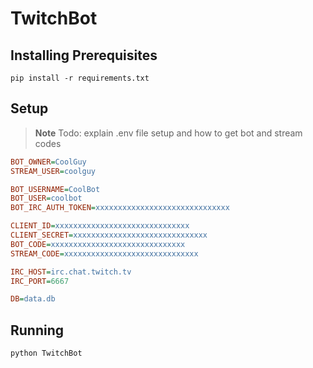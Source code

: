 # TwitchBot

## Installing Prerequisites

`pip install -r requirements.txt`

## Setup

> **Note**
> Todo: explain .env file setup and how to get bot and stream codes

```ini
BOT_OWNER=CoolGuy
STREAM_USER=coolguy

BOT_USERNAME=CoolBot
BOT_USER=coolbot
BOT_IRC_AUTH_TOKEN=xxxxxxxxxxxxxxxxxxxxxxxxxxxxxx

CLIENT_ID=xxxxxxxxxxxxxxxxxxxxxxxxxxxxxx
CLIENT_SECRET=xxxxxxxxxxxxxxxxxxxxxxxxxxxxxx
BOT_CODE=xxxxxxxxxxxxxxxxxxxxxxxxxxxxxx
STREAM_CODE=xxxxxxxxxxxxxxxxxxxxxxxxxxxxxx

IRC_HOST=irc.chat.twitch.tv
IRC_PORT=6667

DB=data.db
```

## Running

`python TwitchBot`